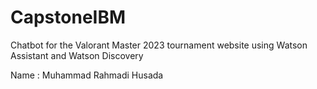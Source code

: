# CapstoneIBM
Chatbot for the Valorant Master 2023 tournament website using Watson Assistant and Watson Discovery

Name : Muhammad Rahmadi Husada
